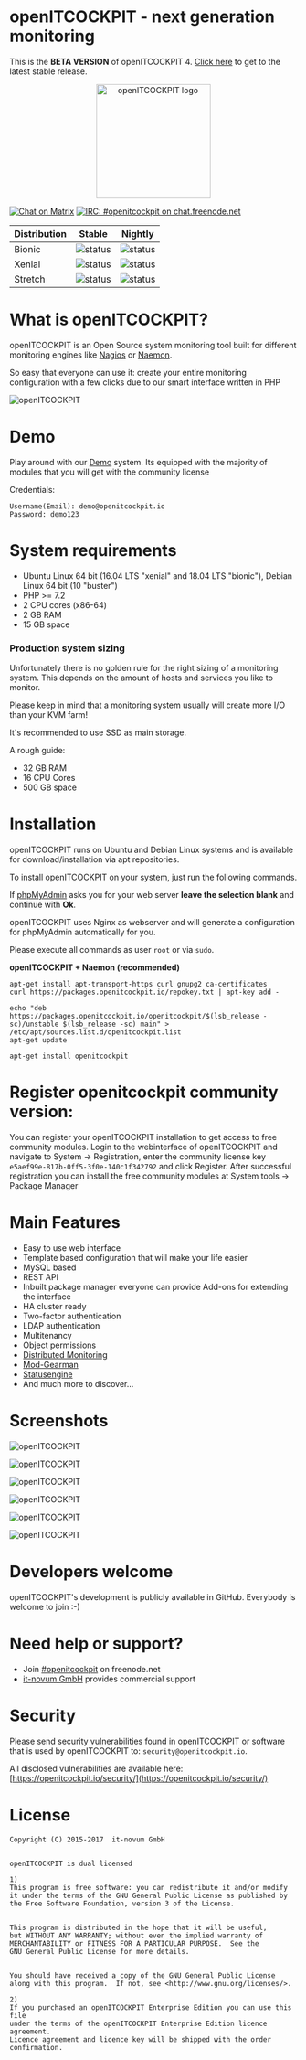 # openITCOCKPIT - next generation monitoring

This is the **BETA VERSION** of openITCOCKPIT 4. [Click here](https://github.com/it-novum/openITCOCKPIT/tree/3.x-master) to get to the latest stable release.

<center>
<img src="https://openitcockpit.io/img/openitcockpit_logo_webseite_weisse_kacheln_nur_logo.svg" alt="openITCOCKPIT logo" width="auto" height="200">
</center>


[![Chat on Matrix](https://img.shields.io/badge/style-matrix-blue.svg?style=flat&label=chat)](https://riot.im/app/#/room/#openitcockpit:matrix.org)
[![IRC: #openitcockpit on chat.freenode.net](https://img.shields.io/badge/%23openitcockpit-freenode-blue.svg)](https://kiwiirc.com/client/chat.freenode.net/#openitcockpit)


| Distribution | Stable                                                                                                      | Nightly                                                                                                      |
|--------------|-------------------------------------------------------------------------------------------------------------|--------------------------------------------------------------------------------------------------------------|
| Bionic       | ![status](https://jenkins.it-novum.com/buildStatus/icon?job=bionic-openitcockpit-stable&style=flat-square)  | ![status](https://jenkins.it-novum.com/buildStatus/icon?job=bionic-openitcockpit-nightly&style=flat-square)  |
| Xenial       | ![status](https://jenkins.it-novum.com/buildStatus/icon?job=xenial-openitcockpit-stable&style=flat-square)  | ![status](https://jenkins.it-novum.com/buildStatus/icon?job=xenial-openitcockpit-nightly&style=flat-square)  |
| Stretch      | ![status](https://jenkins.it-novum.com/buildStatus/icon?job=stretch-openitcockpit-stable&style=flat-square) | ![status](https://jenkins.it-novum.com/buildStatus/icon?job=stretch-openitcockpit-nightly&style=flat-square) |


# What is openITCOCKPIT?
openITCOCKPIT is an Open Source system monitoring tool built for different monitoring engines like [Nagios](https://www.nagios.org/) or [Naemon](http://www.naemon.org/).

So easy that everyone can use it: create your entire monitoring configuration with a few clicks due to our smart interface written in PHP

![openITCOCKPIT](screenshots/openITC_3.7.1.png?raw=true "openITCOCKPIT")

# Demo
Play around with our [Demo](https://demo.openitcockpit.io/) system. Its equipped with the majority of modules that you will get with the community license

Credentials:
````
Username(Email): demo@openitcockpit.io
Password: demo123
````

# System requirements
* Ubuntu Linux 64 bit (16.04 LTS "xenial" and 18.04 LTS "bionic"), Debian Linux 64 bit (10 "buster")
* PHP >= 7.2
* 2 CPU cores (x86-64)
* 2 GB RAM
* 15 GB space

### Production system sizing
Unfortunately there is no golden rule for the right sizing of a monitoring system. This depends on the amount of hosts and services you like to monitor.

Please keep in mind that a monitoring system usually will create more I/O than your KVM farm!

It's recommended to use SSD as main storage.

A rough guide:
* 32 GB RAM
* 16 CPU Cores
* 500 GB space

# Installation
openITCOCKPIT runs on Ubuntu and Debian Linux systems and is available for download/installation via apt repositories.

To install openITCOCKPIT on your system, just run the following commands.

If [phpMyAdmin](https://www.phpmyadmin.net/) asks you for your web server **leave the selection blank** and continue with **Ok**.

openITCOCKPIT uses Nginx as webserver and will generate a configuration for phpMyAdmin automatically for you.

Please execute all commands as user `root` or via `sudo`.

**openITCOCKPIT + Naemon (recommended)**
````
apt-get install apt-transport-https curl gnupg2 ca-certificates
curl https://packages.openitcockpit.io/repokey.txt | apt-key add -

echo "deb https://packages.openitcockpit.io/openitcockpit/$(lsb_release -sc)/unstable $(lsb_release -sc) main" > /etc/apt/sources.list.d/openitcockpit.list
apt-get update

apt-get install openitcockpit
````


# Register openitcockpit community version:

You can register your openITCOCKPIT installation to get access to free community modules.
Login to the webinterface of openITCOCKPIT and navigate to System -> Registration,
enter the community license key `e5aef99e-817b-0ff5-3f0e-140c1f342792` and click Register.
After successful registration you can install the free community modules at System tools -> Package Manager

# Main Features
* Easy to use web interface
* Template based configuration that will make your life easier
* MySQL based
* REST API
* Inbuilt package manager everyone can provide Add-ons for extending the interface
* HA cluster ready
* Two-factor authentication
* LDAP authentication
* Multitenancy
* Object permissions
* [Distributed Monitoring](http://www.it-novum.com/blog/distributed-monitoring-mit-openitcockpit-phpnsta/)
* [Mod-Gearman](http://mod-gearman.org/)
* [Statusengine](http://statusengine.org/)
* And much more to discover...

# Screenshots

![openITCOCKPIT](screenshots/timeline_oitc.png?raw=true "Timeline")

![openITCOCKPIT](screenshots/map1.png?raw=true "Maps")

![openITCOCKPIT](screenshots/map2.png?raw=true "Maps")

![openITCOCKPIT](screenshots/event_correlation.png?raw=true "Event correlation")

![openITCOCKPIT](screenshots/downtime_report.png?raw=true "Downtime report")

![openITCOCKPIT](screenshots/current_state_report.png?raw=true "Current state report")


# Developers welcome
openITCOCKPIT's development is publicly available in GitHub. Everybody is welcome to join :-)

# Need help or support?
* Join [#openitcockpit](http://webchat.freenode.net/?channels=openitcockpit) on freenode.net
* [it-novum GmbH](https://it-novum.com/en/it-service-management/openitcockpit/openitcockpit-enterprise-subscription-license) provides commercial support

# Security
Please send security vulnerabilities found in openITCOCKPIT or software that is used by openITCOCKPIT to: `security@openitcockpit.io`.

All disclosed vulnerabilities are available here: [https://openitcockpit.io/security/](https://openitcockpit.io/security/)

# License
```
Copyright (C) 2015-2017  it-novum GmbH


openITCOCKPIT is dual licensed

1)
This program is free software: you can redistribute it and/or modify
it under the terms of the GNU General Public License as published by
the Free Software Foundation, version 3 of the License.


This program is distributed in the hope that it will be useful,
but WITHOUT ANY WARRANTY; without even the implied warranty of
MERCHANTABILITY or FITNESS FOR A PARTICULAR PURPOSE.  See the
GNU General Public License for more details.


You should have received a copy of the GNU General Public License
along with this program.  If not, see <http://www.gnu.org/licenses/>.

2)
If you purchased an openITCOCKPIT Enterprise Edition you can use this file
under the terms of the openITCOCKPIT Enterprise Edition licence agreement.
Licence agreement and licence key will be shipped with the order
confirmation.
```
